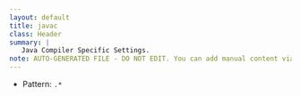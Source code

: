 ```yaml
---
layout: default
title: javac
class: Header
summary: |
   Java Compiler Specific Settings.
note: AUTO-GENERATED FILE - DO NOT EDIT. You can add manual content via same filename in ext folder. 
---
```


- Pattern: `.*`

